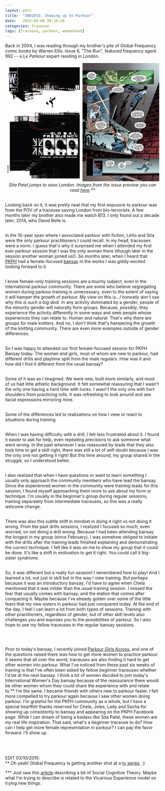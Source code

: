 ```yaml
---
layout: post
title:  "IWD2015: Showing up to Parkour"
date:   2015-03-08 20:16:20
categories: Traceuse
tags: [traceuse, parkour, womanhood]
---
```


Back in 2004, I was reading through my brother's pile of Global Frequency comic books by Warren Ellis. Issue 6, "The Run", featured frequency agent 992 -- a <i>Le Parkour</i> expert residing in London. 



<center>
<img src="/assets/images/20150308-TheRun.jpg" alt="Global Frequency 6" width="250"><img src="/assets/images/20150308-Sita.jpg" alt="Global Frequency 6" width="250">  


<br>
	<i>Sita Patel jumps to save London. Images from the issue preview you can read <a href="https://www.readdcentertainment.com/Global-Frequency-6-of-12/digital-comic/0312900065001">here</a>.**</i>

</center>

<br>

Looking back on it, it was pretty neat that my first exposure to parkour was from the POV of a traceuse saving London from bio-terrorists. A few months later my brother also made me watch B13. I only found out a decade later, 2014, who David Belle is.  
<br>

In the 10-year span where I associated parkour with fiction, Leïto and Sita were the only parkour practitioners I could recall. In my head, traceuses were a norm. I guess that's why it surprised me when I attended my first ever parkour session that I was the only woman there (though later in the session another woman joined us!). So months later, when I heard that <a href="https://www.facebook.com/parkourphilippines">PKPH</a> had a female-focused <a href="http://www.parkourphilippines.org/articles/pkphbansay-parkour-sunday-training-rules-and-regulation">bansay</a> in the works I was giddy-excited looking forward to it.  
<br>

I know female-only training sessions are a touchy subject, even in the international parkour community. There are some who believe segregating women during parkour training is unnecessary, even to the extent of saying it will hamper the growth of parkour. My view on this is...<i>I honestly don't see why this is such a big deal</i>. In any activity dominated by a gender, people of the minority gender will naturally form groups. Because, <i>possibly</i>, they experience the activity differently in some ways and seek people whose experiences they can relate to. Human and natural. That's why there are groups for male knitters. And no, I don't think that's hampering the growth of the knitting community. There are even more examples outside of gender differences.  
<br>

So I was happy to attended our first female-focused session for PKPH Bansay today. The women and girls, most of whom are new to parkour, had different drills and playtime split from the male regulars. How was it and how did I find it different from the usual bansay?  
<br>

Some of it was as I imagined. We were new, built more similarly, and most of us had little athletic background. It felt somewhat reassuring that I wasn't the only one having a hard time with tucks. I wasn't the only one with hurt shoulders from practicing rolls. It was refreshing to look around and see facial expressions mirroring mine.  
<br>

Some of the differences led to realizations on how I view or react to situations during training.  
<br>

When I was having difficulty with a drill, I felt less frustrated about it. I found it easier to ask for help, even repeating precisions to ask someone what went wrong. In the past whenever I was reassured by leads that they also took time to get a skill right, there was still a lot of self-doubt because I was the only one not getting it right! But this time around, my group shared in the struggle, so I understood better.  
<br>

I also realized that when I have questions or want to learn something I usually only approach the community members who have lead the bansay. Since the experienced women in the community were training leads for this session, I found myself approaching them more to ask about my form or technique. I'm usually in the beginner's group during regular sessions, training separately from intermediate traceuses, so this was a really welcome change.  
<br>


There was also this subtle shift in mindset in doing it right vs not doing it wrong. From the past drills sessions, I realized I focused so much, even worried, on not doing a drill wrong. Because I had been attending bansay the longest in my group (since February), I was somehow obliged to initiate with the drills after the training leads finished explaining and demonstrating the correct technique. I felt like it was on me to show my group that it could be done. It's like a shift in motivation to get it right. You could call it big-sister syndrome.    
<br>


So, it was different but a really fun session! I remembered how to play! And I learned a lot, not just in skill but in the way I view training. But perhaps because it was an introductory bansay, I'd have to agree when Chela mentioned that it was milder than the usual training session. I missed the fear that usually comes with bansay, and the elation that comes after conquering it. Maybe because I've already gotten over some of the little fears that my new sisters in parkour had just conquered today. At the end of the day, I feel I can learn a lot from both types of sessions. Training with other practitioners, regardless of gender, but of other skill levels also challenges you and exposes you to the possibilities of parkour. So I also hope to see my fellow traceuses in the regular bansay sessions.  

<br>

<br>

Prior to today's bansay, I recently joined <a href="https://www.facebook.com/groups/girlsacross/">Parkour Girls Across</a>, and one of the questions raised there was how to get more women to practice parkour. It seems that all over the world, traceuses are also finding it hard to get other women into parkour. What I've noticed from these past six weeks of training is that I've often been asked by fellow beginner traceuses whether I'd be at the next bansay. I think a lot of women decided to join today's International Women's Day bansay because of the reassurance there would be other women whom they could share the experience with and relate to.** I'm the same. I became friends with others new to parkour faster. I felt more compelled to try parkour again because I saw other women doing parkour. I'm grateful for the PKPH community as a whole, but I have a special heartfelt thanks reserved for Chela, Joles, Lady and Sacha for showing up consistently to bansay and appearing on the PKPH Facebook page. While I can dream of being a badass like Sita Patel, these women are my real life inspiration. That said, what's a beginner traceuse to do? How can I help get more female representation in parkour?  I can pay the favor forward. I'll show up.  
  <br>    <br>    <br> 

EDIT 03/10/2015:  <br>
** Oh yeah! Global Frequency is getting another shot at a <a href="http://www.comicbookresources.com/?page=article&id=57295">tv series</a>. :)

*** Just saw this <a href="http://blog.myfitnesspal.com/the-surprisingly-simple-enjoyable-way-to-make-weight-loss-stick/">article</a> describing a bit of Social Cognitive Theory. Maybe what I'm trying to describe is related to the Vicarious Experience model on trying new things. 

